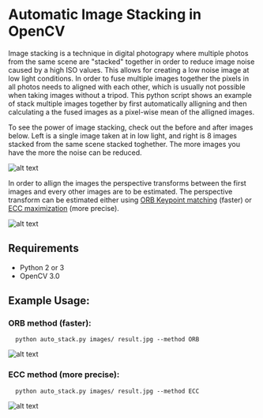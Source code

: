 # Automatic Image Stacking in OpenCV


Image stacking is a technique in digital photograpy where multiple photos from the same scene are "stacked" together
in order to reduce image noise caused by a high ISO values. This allows for creating a low noise image at low light conditions. In order to fuse multiple images together the pixels in all photos needs to aligned with each other,
which is usually not possible when taking images without a tripod. This python script shows an example of stack multiple images together by first automatically alligning and then calculating a the fused images as a pixel-wise mean of the alligned images. 

To see the power of image stacking, check out the before and after images below. Left is a single image taken at in low light, and right is 8 images stacked from the same scene stacked toghether. The more images you have the more the noise can be reduced. 

![alt text](example/noise_compare.jpg "Noise compare image")

In order to allign the images the perspective transforms between the first images and every other images are to be estimated. The perspective transform can be estimated either using [ORB Keypoint matching](http://docs.opencv.org/3.0-beta/doc/py_tutorials/py_feature2d/py_orb/py_orb.html) (faster) or
[ECC maximization](http://docs.opencv.org/3.0-beta/modules/video/doc/motion_analysis_and_object_tracking.html#findtransformecc) (more precise). 

![alt text](example/match.jpg "Match keypoints")

## Requirements
- Python 2 or 3
- OpenCV 3.0

## Example Usage:
### ORB method (faster):

```
  python auto_stack.py images/ result.jpg --method ORB
```
![alt text](example/result_orb.jpg "ORB result image")


### ECC method (more precise):
```
  python auto_stack.py images/ result.jpg --method ECC
```
![alt text](example/result_ECC.jpg "ECC result image")


